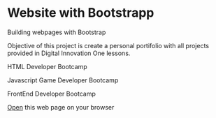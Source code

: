 # Website with Bootstrapp

Building webpages with Bootstrap

Objective of this project is create a personal portifolio with all projects provided in Digital Innovation One lessons.

HTML Developer Bootcamp

Javascript Game Developer Bootcamp

FrontEnd Developer Bootcamp

[Open](https://rvsriller.github.com/rierBootstrap) this web page on your browser
